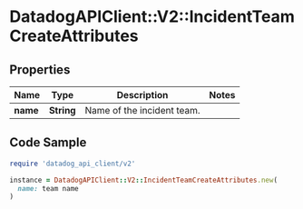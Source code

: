 # DatadogAPIClient::V2::IncidentTeamCreateAttributes

## Properties

| Name | Type | Description | Notes |
| ---- | ---- | ----------- | ----- |
| **name** | **String** | Name of the incident team. |  |

## Code Sample

```ruby
require 'datadog_api_client/v2'

instance = DatadogAPIClient::V2::IncidentTeamCreateAttributes.new(
  name: team name
)
```

